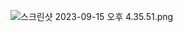 ![스크린샷 2023-09-15 오후 4.35.51.png](..%2F..%2F..%2F..%2F..%2F..%2Fvar%2Ffolders%2Fdj%2F4yzqds0x0677bz60_0x669s00000gn%2FT%2FTemporaryItems%2FNSIRD_screencaptureui_oR8lix%2F%EC%8A%A4%ED%81%AC%EB%A6%B0%EC%83%B7%202023-09-15%20%EC%98%A4%ED%9B%84%204.35.51.png)